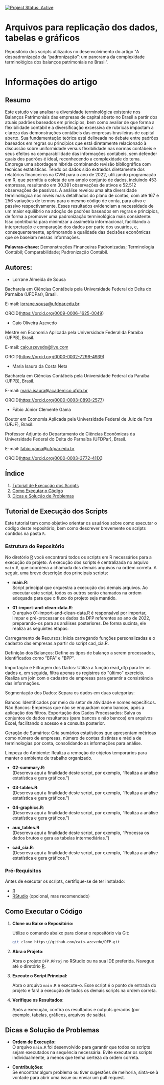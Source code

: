 [![Project Status: Active](https://www.repostatus.org/badges/latest/active.svg)](https://www.repostatus.org/#active)

# Arquivos para replicação dos dados, tabelas e gráficos
Repositório dos scripts utilizados no desenvolvimento do artigo "A despadronização da “padronização”: um panorama da complexidade terminológica dos balanços patrimoniais no Brasil".

# Informações do artigo

## Resumo

Este estudo visa analisar a diversidade terminológica existente nos Balanços Patrimoniais das empresas de capital aberto no Brasil a partir dos atuais padrões baseados em princípios, bem como avaliar de que forma a flexibilidade contábil e a diversificação excessiva de rubricas impactam a clareza das demonstrações contábeis das empresas brasileiras de capital aberto. Sua fundamentação teórica está delineada no debate entre padrões baseados em regras ou princípios que está diretamente relacionado à discussão sobre uniformidade versus flexibilidade nas normas contábeis e seus efeitos na comparabilidade das informações contábeis, sem defender quais dos padrões é ideal, reconhecendo a complexidade do tema. Emprega uma abordagem híbrida combinando revisão bibliográfica com técnicas estatísticas. Tendo os dados sido extraídos diretamente dos relatórios financeiros na CVM para o ano de 2022, utilizando programação em R, que permitiu a coleta de um amplo conjunto de dados, incluindo 453 empresas, resultando em 30.391 observações de ativos e 52.512 observações de passivos. A análise revelou uma alta diversidade terminológica nos níveis mais detalhados do plano de contas, com até 167 e 256 variações de termos para o mesmo código de conta, para ativo e passivo respectivamente. Esses resultados evidenciam a necessidade de um maior equilíbrio na adoção de padrões baseados em regras e princípios, de forma a promover uma padronização terminológica mais consistente. Isso contribuiria para minimizar a assimetria informacional, facilitando a interpretação e comparação dos dados por parte dos usuários, e, consequentemente, aprimorando a qualidade das decisões econômicas que se baseiam nessas informações.

**Palavras-chave:** Demonstrações Financeiras Padronizadas; Terminologia Contábil; Comparabilidade; Padronização Contábil.


## Autores:

* Lorrane Almeida de Sousa

Bacharela em Ciências Contábeis pela Universidade Federal do Delta do Parnaíba (UFDPar), Brasil.

E-mail: lorrane.sousa@ufdpar.edu.br

ORCID(https://orcid.org/0009-0006-1625-0049)


* Caio Oliveira Azevedo

Mestre em Economia Aplicada pela Universidade Federal da Paraíba (UFPB), Brasil.

E-mail: caio.azevedo@live.com

ORCID(https://orcid.org/0000-0002-7296-4939)


* Maria Isaura da Costa Neta

Bacharela em Ciências Contábeis pela Universidade Federal da Paraíba (UFPB), Brasil.

E-mail: maria.isaura@academico.ufpb.br

ORCID(https://orcid.org/0000-0003-0893-2577)


* Fábio Júnior Clemente Gama

Doutor em Economia Aplicada pela Universidade Federal de Juiz de Fora (UFJF), Brasil.

Professor Adjunto do Departamento de Ciências Econômicas da Universidade Federal do Delta do Parnaíba (UFDPar), Brasil.

E-mail: fabio.gama@ufdpar.edu.br

ORCID(https://orcid.org/0000-0003-3772-411X) 

## Índice

1. [Tutorial de Execução dos Scripts](#tutorial-de-execução-dos-scripts)
2. [Como Executar o Código](#como-executar-o-código)
3. [Dicas e Solução de Problemas](#dicas-e-solução-de-problemas)

## Tutorial de Execução dos Scripts

Este tutorial tem como objetivo orientar os usuários sobre como executar o código deste repositório, bem como descrever brevemente os scripts contidos na pasta `R`.

### Estrutura do Repositório

No diretório [R](https://github.com/caio-azevedo/DFP/tree/master/R) você encontrará todos os scripts em R necessários para a execução do projeto. A execução dos scripts é centralizada no arquivo `main.R`, que coordena a chamada dos demais arquivos na ordem correta. A seguir, uma breve descrição dos principais scripts:

- **main.R**:  
  Script principal que orquestra a execução dos demais arquivos. Ao executar este script, todos os outros serão chamados na ordem adequada para que o fluxo do projeto seja mantido.

- **01-import-and-clean-data.R**:  
  O arquivo 01-import-and-clean-data.R é responsável por importar, limpar e pré-processar os dados da DFP referentes ao ano de 2022, preparando-os para as análises posteriores. De forma sucinta, ele realiza as seguintes etapas:

Carregamento de Recursos:
Inicia carregando funções personalizadas e o cadastro das empresas a partir do script cad_cia.R.

Definição dos Balanços:
Define os tipos de balanço a serem processados, identificados como "BPA" e "BPP".

Importação e Filtragem dos Dados:
Utiliza a função read_dfp para ler os dados e, em seguida, filtra apenas os registros do "último" exercício. Realiza um join com o cadastro de empresas para garantir a consistência das informações.

Segmentação dos Dados:
Separa os dados em duas categorias:

Bancos: Identificados por meio do setor de atividade e nomes específicos.
Não Bancos: Empresas que não se enquadram como bancos, após a aplicação dos filtros.
Exportação dos Dados Processados:
Salva os conjuntos de dados resultantes (para bancos e não bancos) em arquivos Excel, facilitando o acesso e a consulta posterior.

Geração de Sumários:
Cria sumários estatísticos que apresentam métricas como número de empresas, número de contas distintas e média de terminologias por conta, consolidando as informações para análise.

Limpeza do Ambiente:
Realiza a remoção de objetos temporários para manter o ambiente de trabalho organizado.

- **02-summary.R**:  
  (Descreva aqui a finalidade deste script, por exemplo, “Realiza a análise estatística e gera gráficos.”)

- **03-tables.R**:  
  (Descreva aqui a finalidade deste script, por exemplo, “Realiza a análise estatística e gera gráficos.”)

- **04-graphics.R**:  
  (Descreva aqui a finalidade deste script, por exemplo, “Realiza a análise estatística e gera gráficos.”)

- **aux_tables.R**:  
  (Descreva aqui a finalidade deste script, por exemplo, “Processa os dados brutos e gera as tabelas intermediárias.”)

- **cad_cia.R**:  
  (Descreva aqui a finalidade deste script, por exemplo, “Realiza a análise estatística e gera gráficos.”)

### Pré-Requisitos

Antes de executar os scripts, certifique-se de ter instalado:

- [R](https://www.r-project.org/)
- [RStudio](https://www.rstudio.com/) (opcional, mas recomendado)


## Como Executar o Código

1. **Clone ou Baixe o Repositório:**

   Utilize o comando abaixo para clonar o repositório via Git:
   
   ```bash
   git clone https://github.com/caio-azevedo/DFP.git
   ```

2. **Abra o Projeto:**

   Abra o projeto `DFP.RProj` no RStudio ou na sua IDE preferida. Navegue até o diretório [R](https://github.com/caio-azevedo/DFP/tree/master/R).

3. **Execute o Script Principal:**

   Abra o arquivo `main.R` e execute-o. Esse script é o ponto de entrada do projeto e fará a execução de todos os demais scripts na ordem correta.

4. **Verifique os Resultados:**

   Após a execução, confira os resultados e outputs gerados (por exemplo, tabelas, gráficos, arquivos de saída).

## Dicas e Solução de Problemas


- **Ordem de Execução:**  
  O arquivo `main.R` foi desenvolvido para garantir que todos os scripts sejam executados na sequência necessária. Evite executar os scripts individualmente, a menos que tenha certeza da ordem correta.

- **Contribuições:**  
  Se encontrar algum problema ou tiver sugestões de melhoria, sinta-se à vontade para abrir uma issue ou enviar um pull request.


